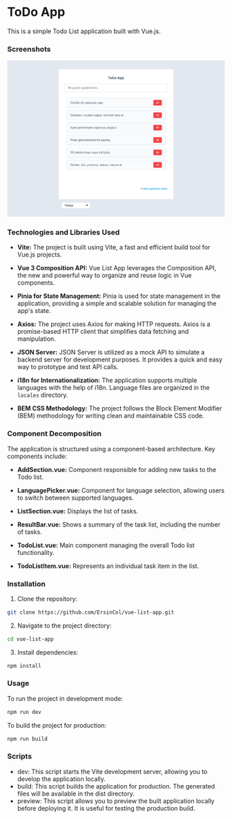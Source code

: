 # ToDo App

This is a simple Todo List application built with Vue.js.

### Screenshots
![list-app](project-image.png)

### Technologies and Libraries Used

- **Vite:** The project is built using Vite, a fast and efficient build tool for Vue.js projects.

- **Vue 3 Composition API:** Vue List App leverages the Composition API, the new and powerful way to organize and reuse logic in Vue components.

- **Pinia for State Management:** Pinia is used for state management in the application, providing a simple and scalable solution for managing the app's state.

- **Axios:** The project uses Axios for making HTTP requests. Axios is a promise-based HTTP client that simplifies data fetching and manipulation.

- **JSON Server:** JSON Server is utilized as a mock API to simulate a backend server for development purposes. It provides a quick and easy way to prototype and test API calls.

- **i18n for Internationalization:** The application supports multiple languages with the help of i18n. Language files are organized in the `locales` directory.

- **BEM CSS Methodology:** The project follows the Block Element Modifier (BEM) methodology for writing clean and maintainable CSS code.

### Component Decomposition

The application is structured using a component-based architecture. Key components include:

- **AddSection.vue:** Component responsible for adding new tasks to the Todo list.

- **LanguagePicker.vue:** Component for language selection, allowing users to switch between supported languages.

- **ListSection.vue:** Displays the list of tasks.

- **ResultBar.vue:** Shows a summary of the task list, including the number of tasks.

- **TodoList.vue:** Main component managing the overall Todo list functionality.

- **TodoListItem.vue:** Represents an individual task item in the list.

### Installation

1. Clone the repository:

```bash
git clone https://github.com/ErsinCol/vue-list-app.git
```

2. Navigate to the project directory:
```bash
cd vue-list-app
```

3. Install dependencies:
```bash
npm install
```

### Usage
To run the project in development mode:
```bash
npm run dev
```

To build the project for production:
```bash
npm run build
```

### Scripts
- dev: This script starts the Vite development server, allowing you to develop the application locally.
- build: This script builds the application for production. The generated files will be available in the dist directory.
- preview: This script allows you to preview the built application locally before deploying it. It is useful for testing the production build.

